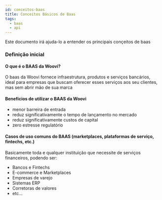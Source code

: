 ```yaml
---
id: conceitos-baas
title: Conceitos Básicos de Baas
tags: 
  - baas 
  - api
---
```


Este documento irá ajuda-lo a entender os principais conçeitos de baas

### Definição inicial


#### O que é o BAAS da Woovi?
O baas da Woovi fornece infraestrutura, produtos e serviços bancários, ideal para empresas que buscam oferecer esses serviços aos seu clientes, mas sem abrir mão de sua marca

#### Benefícios de utilizar o BAAS da Woovi
 * menor barreira de entrada
 * reduz significativamente o tempo de lançamento no mercado
 * reduz significativamente custos de capital
 * zero estresse regulatório



#### Casos de uso comuns do BAAS (marketplaces, plataformas de serviço, fintechs, etc.)
Basicamente toda e qualquer instituição que necessite de serviços financeiros, podendo ser:

 * Bancos e Fintechs
 * E-commerce e Marketplaces
 * Empresas de varejo
 * Sistemas ERP
 * Corretoras de valores
 * etc…
